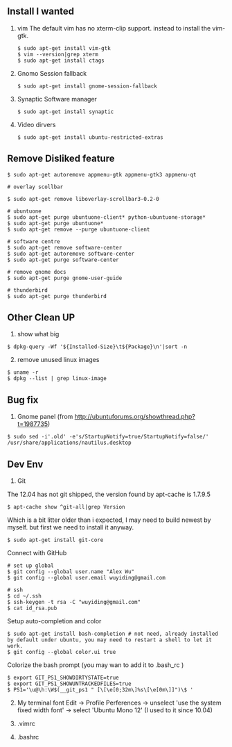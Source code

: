 Install I wanted
----------------

1. vim
The default vim has no xterm-clip support. instead to install the vim-gtk.

	~~~~~~~~~~~~~~~~~~~~~~~~~~~~~~~~~~~~~~~~
	$ sudo apt-get install vim-gtk
	$ vim --version|grep xterm
	$ sudo apt-get install ctags
	~~~~~~~~~~~~~~~~~~~~~~~~~~~~~~~~~~~~~~~~

2. Gnomo Session fallback
	~~~~~~~~~~~~~~~~~~~~~~~~~~~~~~~~~~~~~~~~
	$ sudo apt-get install gnome-session-fallback  
	~~~~~~~~~~~~~~~~~~~~~~~~~~~~~~~~~~~~~~~~

3. Synaptic Software manager
	~~~~~~~~~~~~~~~~~~~~~~~~~~~~~~~~~~~~~~~~
	$ sudo apt-get install synaptic
	~~~~~~~~~~~~~~~~~~~~~~~~~~~~~~~~~~~~~~~~

4. Video dirvers 
	~~~~~~~~~~~~~~~~~~~~~~~~~~~~~~~~~~~~~~~~
	$ sudo apt-get install ubuntu-restricted-extras
	~~~~~~~~~~~~~~~~~~~~~~~~~~~~~~~~~~~~~~~~

Remove Disliked feature
-----------------------

~~~~~~~~~~~~~~~~~~~~~~~~~~~~~~~~~~~~~~~~
$ sudo apt-get autoremove appmenu-gtk appmenu-gtk3 appmenu-qt

# overlay scollbar

$ sudo apt-get remove liboverlay-scrollbar3-0.2-0

# ubuntuone
$ sudo apt-get purge ubuntuone-client* python-ubuntuone-storage*
$ sudo apt-get purge ubuntuone*
$ sudo apt-get remove --purge ubuntuone-client

# software centre
$ sudo apt-get remove software-center
$ sudo apt-get autoremove software-center
$ sudo apt-get purge software-center

# remove gnome docs
$ sudo apt-get purge gnome-user-guide

# thunderbird
$ sudo apt-get purge thunderbird
~~~~~~~~~~~~~~~~~~~~~~~~~~~~~~~~~~~~~~~~

Other Clean UP
--------------

1. show what big

~~~~~~~~~~~~~~~~~~~~~~~~~~~~~~~~~~~~~~~~
$ dpkg-query -Wf '${Installed-Size}\t${Package}\n'|sort -n
~~~~~~~~~~~~~~~~~~~~~~~~~~~~~~~~~~~~~~~~

2. remove unused linux images

~~~~~~~~~~~~~~~~~~~~~~~~~~~~~~~~~~~~~~~~
$ uname -r
$ dpkg --list | grep linux-image
~~~~~~~~~~~~~~~~~~~~~~~~~~~~~~~~~~~~~~~~

Bug fix
-------

1. Gnome panel
(from http://ubuntuforums.org/showthread.php?t=1987735)

~~~~~~~~~~~~~~~~~~~~~~~~~~~~~~~~~~~~~~~~
$ sudo sed -i'.old' -e's/StartupNotify=true/StartupNotify=false/' /usr/share/applications/nautilus.desktop 
~~~~~~~~~~~~~~~~~~~~~~~~~~~~~~~~~~~~~~~~


Dev Env
-------

1. Git

The 12.04 has not git shipped, the version found by apt-cache is 1.7.9.5

~~~~~~~~~~~~~~~~~~~~~~~~~~~~~~~~~~~~~~~~
$ apt-cache show ^git-all|grep Version
~~~~~~~~~~~~~~~~~~~~~~~~~~~~~~~~~~~~~~~~

Which is a bit litter older than i expected, I may need to build newest by myself. but first we need to install it anyway.

~~~~~~~~~~~~~~~~~~~~~~~~~~~~~~~~~~~~~~~~
$ sudo apt-get install git-core
~~~~~~~~~~~~~~~~~~~~~~~~~~~~~~~~~~~~~~~~

Connect with GitHub 

~~~~~~~~~~~~~~~~~~~~~~~~~~~~~~~~~~~~~~~~
# set up global
$ git config --global user.name "Alex Wu"
$ git config --global user.email wuyiding@gmail.com
	
# ssh
$ cd ~/.ssh
$ ssh-keygen -t rsa -C "wuyiding@gmail.com"
$ cat id_rsa.pub 
~~~~~~~~~~~~~~~~~~~~~~~~~~~~~~~~~~~~~~~~

Setup auto-completion and color

~~~~~~~~~~~~~~~~~~~~~~~~~~~~~~~~~~~~~~~~
$ sudo apt-get install bash-completion # not need, already installed by default under ubuntu, you may need to restart a shell to let it work.
$ git config --global color.ui true
~~~~~~~~~~~~~~~~~~~~~~~~~~~~~~~~~~~~~~~~

Colorize the bash prompt (you may wan to add it to .bash_rc )

~~~~~~~~~~~~~~~~~~~~~~~~~~~~~~~~~~~~~~~~
$ export GIT_PS1_SHOWDIRTYSTATE=true
$ export GIT_PS1_SHOWUNTRACKEDFILES=true
$ PS1='\u@\h:\W$(__git_ps1 " [\[\e[0;32m\]%s\[\e[0m\]]")\$ '
~~~~~~~~~~~~~~~~~~~~~~~~~~~~~~~~~~~~~~~~

2. My terminal font
   Edit -> Profile Perferences -> unselect 'use the system fixed width font' -> select 'Ubuntu Mono 12' (I used to it since 10.04)

3. .vimrc

4. .bashrc
   
